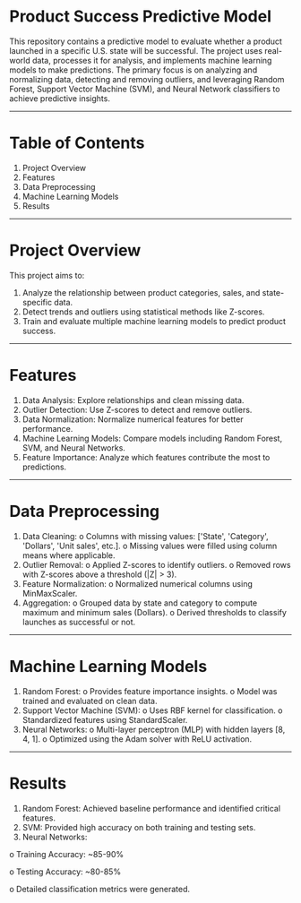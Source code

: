 # Product Success Predictive Model
This repository contains a predictive model to evaluate whether a product launched in a specific U.S. state will be successful. The project uses real-world data, processes it for analysis, and implements machine learning models to make predictions. The primary focus is on analyzing and normalizing data, detecting and removing outliers, and leveraging Random Forest, Support Vector Machine (SVM), and Neural Network classifiers to achieve predictive insights.
________________________________________
# Table of Contents
1.  Project Overview
2.  Features
3.  Data Preprocessing
4.  Machine Learning Models
5.  Results

________________________________________
# Project Overview
This project aims to:
1.	Analyze the relationship between product categories, sales, and state-specific data.
2.	Detect trends and outliers using statistical methods like Z-scores.
3.	Train and evaluate multiple machine learning models to predict product success.
________________________________________
# Features
1.	Data Analysis: Explore relationships and clean missing data.
2.	Outlier Detection: Use Z-scores to detect and remove outliers.
3.	Data Normalization: Normalize numerical features for better performance.
4.	Machine Learning Models: Compare models including Random Forest, SVM, and Neural Networks.
5.	Feature Importance: Analyze which features contribute the most to predictions.
________________________________________
# Data Preprocessing
1.	Data Cleaning:
o	Columns with missing values: ['State', 'Category', 'Dollars', 'Unit sales', etc.].
o	Missing values were filled using column means where applicable.
2.	Outlier Removal:
o	Applied Z-scores to identify outliers.
o	Removed rows with Z-scores above a threshold (|Z| > 3).
3.	Feature Normalization:
o	Normalized numerical columns using MinMaxScaler.
4.	Aggregation:
o	Grouped data by state and category to compute maximum and minimum sales (Dollars).
o	Derived thresholds to classify launches as successful or not.
________________________________________
# Machine Learning Models
1.	Random Forest:
o	Provides feature importance insights.
o	Model was trained and evaluated on clean data.
2.	Support Vector Machine (SVM):
o	Uses RBF kernel for classification.
o	Standardized features using StandardScaler.
3.	Neural Networks:
o	Multi-layer perceptron (MLP) with hidden layers [8, 4, 1].
o	Optimized using the Adam solver with ReLU activation.
________________________________________
# Results
1.  Random Forest: Achieved baseline performance and identified critical features.
2. 	SVM: Provided high accuracy on both training and testing sets.
3.   Neural Networks:
   
o	Training Accuracy: ~85-90%

o	Testing Accuracy: ~80-85%

o	Detailed classification metrics were generated.

